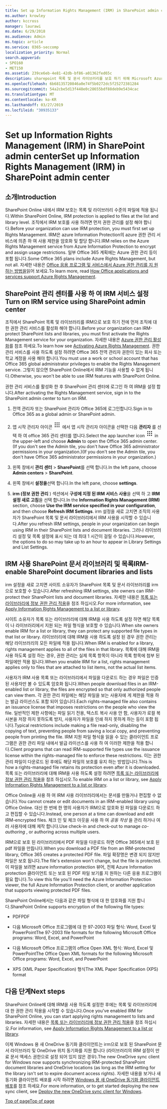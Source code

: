 ```yaml
---
title: Set up Information Rights Management (IRM) in SharePoint admin center
ms.author: krowley
author: kccross
manager: laurawi
ms.date: 6/29/2018
ms.audience: Admin
ms.topic: article
ms.service: O365-seccomp
localization_priority: Normal
search.appverid:
- SPO160
- MET150
ms.assetid: 239ce6eb-4e81-42db-bf86-a01362fed65c
description: sharepoint 목록 및 문서 라이브러리를 보호 하기 위해 Microsoft Azure Active Directory RMS (권한 관리 서비스)를 통해 sharepoint Online IRM을 사용 하는 방법을 알아봅니다.
ms.openlocfilehash: 6b68135720846a0e74f5b0272dc5f25272381284
ms.sourcegitcommit: 54a2cbe5d13f448e0c28655bdf88deb9e5434cac
ms.translationtype: MT
ms.contentlocale: ko-KR
ms.lasthandoff: 03/27/2019
ms.locfileid: "30935133"
---
```

# <a name="set-up-information-rights-management-irm-in-sharepoint-admin-center"></a><span data-ttu-id="8faad-103">Set up Information Rights Management (IRM) in SharePoint admin center</span><span class="sxs-lookup"><span data-stu-id="8faad-103">Set up Information Rights Management (IRM) in SharePoint admin center</span></span>

## <a name="introduction"></a><span data-ttu-id="8faad-104">소개</span><span class="sxs-lookup"><span data-stu-id="8faad-104">Introduction</span></span>

<span data-ttu-id="8faad-105">SharePoint Online 내에서 IRM 보호는 목록 및 라이브러리 수준의 파일에 적용 됩니다.</span><span class="sxs-lookup"><span data-stu-id="8faad-105">Within SharePoint Online, IRM protection is applied to files at the list and library level.</span></span> <span data-ttu-id="8faad-106">조직에서 IRM 보호를 사용 하려면 먼저 권한 관리를 설정 해야 합니다.</span><span class="sxs-lookup"><span data-stu-id="8faad-106">Before your organization can use IRM protection, you must first set up Rights Management.</span></span> <span data-ttu-id="8faad-107">IRM은 azure Information Protection의 azure 권한 관리 서비스에 의존 하 여 사용 제한을 암호화 및 할당 합니다.</span><span class="sxs-lookup"><span data-stu-id="8faad-107">IRM relies on the Azure Rights Management service from Azure Information Protection to encrypt and assign usage restrictions.</span></span> <span data-ttu-id="8faad-108">일부 Office 365 계획에는 Azure 권한 관리 등이 포함 됩니다.</span><span class="sxs-lookup"><span data-stu-id="8faad-108">Some Office 365 plans include Azure Rights Management, but not all.</span></span> <span data-ttu-id="8faad-109">자세한 내용은 [Office 응용 프로그램 및 서비스에서 Azure 권한 관리를 지 원하는 방법을](https://docs.microsoft.com/azure/information-protection/understand-explore/office-apps-services-support)읽어 보세요.</span><span class="sxs-lookup"><span data-stu-id="8faad-109">To learn more, read [How Office applications and services support Azure Rights Management](https://docs.microsoft.com/azure/information-protection/understand-explore/office-apps-services-support).</span></span>
  
## <a name="turn-on-irm-service-using-sharepoint-admin-center"></a><span data-ttu-id="8faad-110">SharePoint 관리 센터를 사용 하 여 IRM 서비스 설정</span><span class="sxs-lookup"><span data-stu-id="8faad-110">Turn on IRM service using SharePoint admin center</span></span>

<span data-ttu-id="8faad-111">조직에서 SharePoint 목록 및 라이브러리를 IRM으로 보호 하기 전에 먼저 조직에 대 한 권한 관리 서비스를 활성화 해야 합니다.</span><span class="sxs-lookup"><span data-stu-id="8faad-111">Before your organization can IRM-protect SharePoint lists and libraries, you must first activate the Rights Management service for your organization.</span></span> <span data-ttu-id="8faad-112">자세한 내용은 [Azure 권한 관리 활성화](https://docs.microsoft.com/information-protection/deploy-use/activate-service)를 참조 하세요.</span><span class="sxs-lookup"><span data-stu-id="8faad-112">To learn how see [Activating Azure Rights Management](https://docs.microsoft.com/information-protection/deploy-use/activate-service).</span></span> <span data-ttu-id="8faad-113">권한 관리 서비스를 사용 하도록 설정 하려면 Office 365 전역 관리자 권한이 있는 회사 또는 학교 계정을 사용 해야 합니다.</span><span class="sxs-lookup"><span data-stu-id="8faad-113">You must use a work or school account that has Office 365 global administrator privileges to enable the Rights Management service.</span></span> <span data-ttu-id="8faad-114">그렇지 않으면 SharePoint Online에서 IRM 기능을 사용할 수 없게 됩니다.</span><span class="sxs-lookup"><span data-stu-id="8faad-114">Otherwise, you won't be able to use IRM features with SharePoint Online.</span></span>
  
<span data-ttu-id="8faad-115">권한 관리 서비스를 활성화 한 후 SharePoint 관리 센터에 로그인 하 여 IRM을 설정 합니다.</span><span class="sxs-lookup"><span data-stu-id="8faad-115">After activating the Rights Management service, sign in to the SharePoint admin center to turn on IRM.</span></span>
  
1. <span data-ttu-id="8faad-116">전역 관리자 또는 SharePoint 관리자 Office 365에 로그인합니다.</span><span class="sxs-lookup"><span data-stu-id="8faad-116">Sign in to Office 365 as a global admin or SharePoint admin.</span></span>
    
2. <span data-ttu-id="8faad-117">앱 시작 관리자 아이콘 ![을 선택 하 고 왼쪽 위의 office 365](media/e5aee650-c566-4100-aaad-4cc2355d909f.png) 에서 앱 시작 관리자 아이콘을 선택한 다음 **관리자** 를 선택 하 여 office 365 관리 센터를 엽니다.</span><span class="sxs-lookup"><span data-stu-id="8faad-117">Select the app launcher icon ![The app launcher icon in Office 365](media/e5aee650-c566-4100-aaad-4cc2355d909f.png) in the upper-left and choose **Admin** to open the Office 365 admin center.</span></span> <span data-ttu-id="8faad-118">(If you don't see the Admin tile, you don't have Office 365 administrator permissions in your organization.)</span><span class="sxs-lookup"><span data-stu-id="8faad-118">(If you don't see the Admin tile, you don't have Office 365 administrator permissions in your organization.)</span></span> 
    
3. <span data-ttu-id="8faad-119">왼쪽 창에서 **관리 센터** \> **SharePoint**를 선택 합니다.</span><span class="sxs-lookup"><span data-stu-id="8faad-119">In the left pane, choose **Admin centers** \> **SharePoint**.</span></span>
    
4. <span data-ttu-id="8faad-120">왼쪽 창에서 **설정을**선택 합니다.</span><span class="sxs-lookup"><span data-stu-id="8faad-120">In the left pane, choose **settings**.</span></span>
    
5. <span data-ttu-id="8faad-121">**irm (정보 권한 관리** ) 섹션에서 **구성에 지정 된 IRM 서비스 사용**을 선택 하 고 **IRM 설정 새로 고침**을 선택 합니다.</span><span class="sxs-lookup"><span data-stu-id="8faad-121">In the **Information Rights Management (IRM)** section, choose **Use the IRM service specified in your configuration**, and then choose **Refresh IRM Settings**.</span></span> <span data-ttu-id="8faad-122">irm 설정을 새로 고치면 조직의 사용자가 SharePoint 목록 및 문서 라이브러리에서 IRM 사용을 시작할 수 있습니다.</span><span class="sxs-lookup"><span data-stu-id="8faad-122">After you refresh IRM settings, people in your organization can begin using IRM in their SharePoint lists and document libraries.</span></span> <span data-ttu-id="8faad-123">그러나 라이브러리 설정 및 목록 설정에 표시 되는 데 최대 1 시간이 걸릴 수 있습니다.</span><span class="sxs-lookup"><span data-stu-id="8faad-123">However, the options to do so may take up to an hour to appear in Library Settings and List Settings.</span></span>
    
## <a name="irm-enable-sharepoint-document-libraries-and-lists"></a><span data-ttu-id="8faad-124">IRM 사용 SharePoint 문서 라이브러리 및 목록</span><span class="sxs-lookup"><span data-stu-id="8faad-124">IRM-enable SharePoint document libraries and lists</span></span>
<span data-ttu-id="8faad-125"><a name="__toc220831191"> </a></span><span class="sxs-lookup"><span data-stu-id="8faad-125"></span></span>

<span data-ttu-id="8faad-126">irm 설정을 새로 고치면 사이트 소유자가 SharePoint 목록 및 문서 라이브러리를 irm으로 보호할 수 있습니다.</span><span class="sxs-lookup"><span data-stu-id="8faad-126">After refreshing IRM settings, site owners can IRM-protect their SharePoint lists and document libraries.</span></span> <span data-ttu-id="8faad-127">자세한 내용은 [목록 또는 라이브러리에 정보 권한 관리 적용](apply-irm-to-a-list-or-library.md)을 참조 하십시오.</span><span class="sxs-lookup"><span data-stu-id="8faad-127">For more information, see [Apply Information Rights Management to a list or library](apply-irm-to-a-list-or-library.md).</span></span>
  
<span data-ttu-id="8faad-128">사이트 소유자가 목록 또는 라이브러리에 대해 IRM을 사용 하도록 설정 하면 해당 목록이 나 라이브러리에서 지원 되는 파일 형식을 보호할 수 있습니다.</span><span class="sxs-lookup"><span data-stu-id="8faad-128">When site owners enable IRM for a list or library, they can protect any supported file types in that list or library.</span></span> <span data-ttu-id="8faad-129">라이브러리에 대해 IRM을 사용 하도록 설정 된 경우 권한 관리는 해당 라이브러리의 모든 파일에 적용 됩니다.</span><span class="sxs-lookup"><span data-stu-id="8faad-129">When IRM is enabled for a library, rights management applies to all of the files in that library.</span></span> <span data-ttu-id="8faad-130">목록에 대해 IRM을 사용 하도록 설정 하는 경우, 권한 관리는 실제 목록 항목이 아니라 목록 항목에 첨부 된 파일에만 적용 됩니다.</span><span class="sxs-lookup"><span data-stu-id="8faad-130">When you enable IRM for a list, rights management applies only to files that are attached to list items, not the actual list items.</span></span>
  
<span data-ttu-id="8faad-131">사용자가 IRM 사용 목록 또는 라이브러리에서 파일을 다운로드 하는 경우 파일은 인증 된 사용자만 볼 수 있도록 암호화 됩니다.</span><span class="sxs-lookup"><span data-stu-id="8faad-131">When people download files in an IRM-enabled list or library, the files are encrypted so that only authorized people can view them.</span></span> <span data-ttu-id="8faad-132">각 권한 관리 파일에는 해당 파일을 보는 사용자에 게 제한을 적용 하는 발급 라이선스도 포함 되어 있습니다.</span><span class="sxs-lookup"><span data-stu-id="8faad-132">Each rights-managed file also contains an issuance license that imposes restrictions on the people who view the file.</span></span> <span data-ttu-id="8faad-133">일반적인 제한 사항에는 파일 읽기 전용, 텍스트 복사 사용 안 함, 사용자가 로컬 복사본을 저장 하지 못하도록 방지, 사용자가 파일을 인쇄 하지 못하게 하는 등이 포함 됩니다.</span><span class="sxs-lookup"><span data-stu-id="8faad-133">Typical restrictions include making a file read-only, disabling the copying of text, preventing people from saving a local copy, and preventing people from printing the file.</span></span> <span data-ttu-id="8faad-134">IRM 지원 파일 형식을 읽을 수 있는 클라이언트 프로그램은 권한 관리 파일 내에서 발급 라이선스를 사용 하 여 이러한 제한을 적용 합니다.</span><span class="sxs-lookup"><span data-stu-id="8faad-134">Client programs that can read IRM-supported file types use the issuance license within the rights-managed file to enforce these restrictions.</span></span> <span data-ttu-id="8faad-135">이는 권한 관리 파일이 다운로드 된 후에도 해당 파일의 보호를 유지 하는 방법입니다.</span><span class="sxs-lookup"><span data-stu-id="8faad-135">This is how a rights-managed file retains its protection even after it is downloaded.</span></span> <span data-ttu-id="8faad-136">목록 또는 라이브러리에 대해 IRM을 사용 하도록 설정 하려면 [목록 또는 라이브러리에 정보 권한 관리 적용](apply-irm-to-a-list-or-library.md)을 참조 하십시오.</span><span class="sxs-lookup"><span data-stu-id="8faad-136">To enable IRM on a list or library, see [Apply Information Rights Management to a list or library](apply-irm-to-a-list-or-library.md).</span></span>
  
<span data-ttu-id="8faad-137">Office Online을 사용 하 여 IRM 사용 라이브러리에서는 문서를 만들거나 편집할 수 없습니다.</span><span class="sxs-lookup"><span data-stu-id="8faad-137">You cannot create or edit documents in an IRM-enabled library using Office Online.</span></span> <span data-ttu-id="8faad-138">대신 한 번에 한 명의 사용자가 IRM으로 암호화 된 파일을 다운로드 하 고 편집할 수 있습니다.</span><span class="sxs-lookup"><span data-stu-id="8faad-138">Instead, one person at a time can download and edit IRM-encrypted files.</span></span> <span data-ttu-id="8faad-139">체크 인 및 체크 아웃을 사용 하 여 *공동 작성* 을 관리 하거나 여러 사용자에 대해 제작 합니다.</span><span class="sxs-lookup"><span data-stu-id="8faad-139">Use check-in and check-out to manage  *co-authoring*  , or authoring across multiple users.</span></span> 
  
<span data-ttu-id="8faad-140">IRM으로 보호 된 라이브러리에서 PDF 파일을 다운로드 하면 Office 365에서 보호 된 pdf 파일을 만듭니다.</span><span class="sxs-lookup"><span data-stu-id="8faad-140">When you download a PDF file from an IRM-protected library, Office 365 creates a protected PDF file.</span></span> <span data-ttu-id="8faad-141">파일 확장명은 변경 되지 않지만 파일은 보호 됩니다.</span><span class="sxs-lookup"><span data-stu-id="8faad-141">The file's extension won't change, but the file is protected.</span></span> <span data-ttu-id="8faad-142">이 파일을 보려면 azure information protection 뷰어, 전체 Azure Information protection 클라이언트 또는 보호 된 PDF 파일 보기를 지 원하는 다른 응용 프로그램이 필요 합니다.</span><span class="sxs-lookup"><span data-stu-id="8faad-142">To view this file you'll need the Azure Information Protection viewer, the full Azure Information Protection client, or another application that supports viewing protected PDF files.</span></span> 
  
<span data-ttu-id="8faad-143">SharePoint Online에서는 다음과 같은 파일 형식에 대 한 암호화를 지원 합니다.</span><span class="sxs-lookup"><span data-stu-id="8faad-143">SharePoint Online supports encryption of the following file types:</span></span>
  
- <span data-ttu-id="8faad-144">PDF</span><span class="sxs-lookup"><span data-stu-id="8faad-144">PDF</span></span>
    
- <span data-ttu-id="8faad-145">다음 Microsoft Office 프로그램에 대 한 97-2003 파일 형식: Word, Excel 및 PowerPoint</span><span class="sxs-lookup"><span data-stu-id="8faad-145">The 97-2003 file formats for the following Microsoft Office programs: Word, Excel, and PowerPoint</span></span>
    
- <span data-ttu-id="8faad-146">다음 Microsoft Office 프로그램의 office Open XML 형식: Word, Excel 및 PowerPoint</span><span class="sxs-lookup"><span data-stu-id="8faad-146">The Office Open XML formats for the following Microsoft Office programs: Word, Excel, and PowerPoint</span></span>
    
- <span data-ttu-id="8faad-147">XPS (XML Paper Specification) 형식</span><span class="sxs-lookup"><span data-stu-id="8faad-147">The XML Paper Specification (XPS) format</span></span>
    
## <a name="next-steps"></a><span data-ttu-id="8faad-148">다음 단계</span><span class="sxs-lookup"><span data-stu-id="8faad-148">Next steps</span></span>
<span data-ttu-id="8faad-149"><a name="__toc220831191"> </a></span><span class="sxs-lookup"><span data-stu-id="8faad-149"></span></span>

<span data-ttu-id="8faad-150">SharePoint Online에 대해 IRM을 사용 하도록 설정한 후에는 목록 및 라이브러리에 대 한 권한 관리 적용을 시작할 수 있습니다.</span><span class="sxs-lookup"><span data-stu-id="8faad-150">Once you've enabled IRM for SharePoint Online, you can start applying rights management to lists and libraries.</span></span> <span data-ttu-id="8faad-151">자세한 내용은 [목록 또는 라이브러리에 정보 권한 관리 적용](apply-irm-to-a-list-or-library.md)을 참조 하십시오.</span><span class="sxs-lookup"><span data-stu-id="8faad-151">For information, see [Apply Information Rights Management to a list or library](apply-irm-to-a-list-or-library.md).</span></span>
  
<span data-ttu-id="8faad-152">이제 Windows 용 새 OneDrive 동기화 클라이언트는 irm으로 보호 된 SharePoint 문서 라이브러리 및 OneDrive 위치 동기화를 지원 합니다 (라이브러리의 IRM 설정이 만료 문서 액세스 권한으로 설정 되어 있지 않은 경우).</span><span class="sxs-lookup"><span data-stu-id="8faad-152">The new OneDrive sync client for Windows now supports synchronizing IRM-protected SharePoint document libraries and OneDrive locations (as long as the IRM setting for the library isn't set to expire document access rights).</span></span> <span data-ttu-id="8faad-153">자세한 내용을 보거나 새 동기화 클라이언트 배포를 시작 하려면 [Windows 용 새 OneDrive 동기화 클라이언트 배포](https://support.office.com/article/3f3a511c-30c6-404a-98bf-76f95c519668)를 참조 하세요.</span><span class="sxs-lookup"><span data-stu-id="8faad-153">For more information, or to get started deploying the new sync client, see [Deploy the new OneDrive sync client for Windows](https://support.office.com/article/3f3a511c-30c6-404a-98bf-76f95c519668).</span></span>
  
[<span data-ttu-id="8faad-154">Top of page</span><span class="sxs-lookup"><span data-stu-id="8faad-154">Top of page</span></span>](#introduction)  

